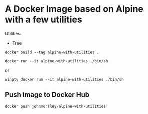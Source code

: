 # A Docker Image based on Alpine with a few utilities

Utilities:

- Tree

```
docker build --tag alpine-with-utilities .
```

```
docker run --it alpine-with-utilities ./bin/sh
```

or 

```
winpty docker run --it alpine-with-utilities ./bin/sh
```

## Push image to Docker Hub

```
docker push johnmorsley/alpine-with-utilities
```